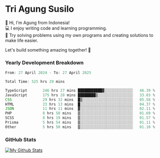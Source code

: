 # Tri Agung Susilo

👋 Hi, I'm Agung from Indonesia!<br>
💻 I enjoy writing code and learning programming.<br>
🧠 Try solving problems using my own programs and creating solutions to make life easier.

Let's build something amazing together! 🚀

### Yearly Development Breakdown

<!--START_SECTION:waka-->

```TypeScript JavaScript PHP
From: 27 April 2024 - To: 27 April 2025

Total Time: 525 hrs 29 mins

TypeScript       246 hrs 27 mins ███████████▓░░░░░░░░░░░░░   46.39 %
JavaScript       175 hrs 28 mins ████████▒░░░░░░░░░░░░░░░░   33.03 %
CSS              29 hrs 32 mins  █▒░░░░░░░░░░░░░░░░░░░░░░░   05.56 %
HTML             23 hrs 13 mins  █░░░░░░░░░░░░░░░░░░░░░░░░   04.37 %
JSON             11 hrs 11 mins  ▓░░░░░░░░░░░░░░░░░░░░░░░░   02.11 %
PHP              8 hrs 58 mins   ▒░░░░░░░░░░░░░░░░░░░░░░░░   01.69 %
SCSS             8 hrs 19 mins   ▒░░░░░░░░░░░░░░░░░░░░░░░░   01.57 %
Prisma           5 hrs 54 mins   ▒░░░░░░░░░░░░░░░░░░░░░░░░   01.11 %
Other            5 hrs 50 mins   ▒░░░░░░░░░░░░░░░░░░░░░░░░   01.10 %
```

<!--END_SECTION:waka-->

### GitHub Stats

[![My Github Stats](https://github-readme-stats.vercel.app/api?username=triagung128&show_icons=true&hide=contribs,issues&count_private=true&theme=tokyonight)](https://github.com/triagung128)

<!-- [![Top Langs](https://github-readme-stats.vercel.app/api/top-langs/?username=triagung128&layout=compact)](https://github.com/triagung128) -->
